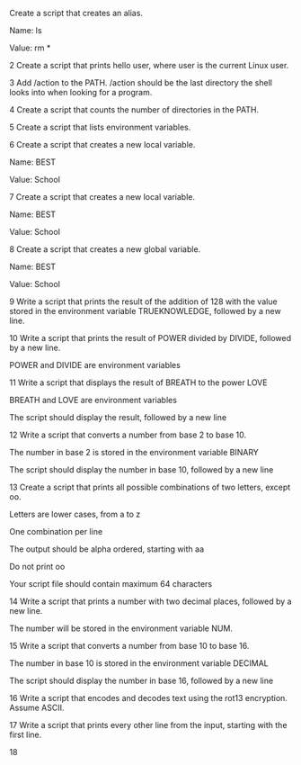 Create a script that creates an alias.



Name: ls

Value: rm *

2 Create a script that prints hello user, where user is the current Linux user.

3 Add /action to the PATH. /action should be the last directory the shell looks into when looking for a program.

4 Create a script that counts the number of directories in the PATH.

5 Create a script that lists environment variables.

6 Create a script that creates a new local variable.



Name: BEST

Value: School

7 Create a script that creates a new local variable.



Name: BEST

Value: School

8 Create a script that creates a new global variable.



Name: BEST

Value: School

9 Write a script that prints the result of the addition of 128 with the value stored in the environment variable TRUEKNOWLEDGE, followed by a new line.

10 Write a script that prints the result of POWER divided by DIVIDE, followed by a new line.



POWER and DIVIDE are environment variables

11 Write a script that displays the result of BREATH to the power LOVE



BREATH and LOVE are environment variables

The script should display the result, followed by a new line

12 Write a script that converts a number from base 2 to base 10.



The number in base 2 is stored in the environment variable BINARY

The script should display the number in base 10, followed by a new line

13 Create a script that prints all possible combinations of two letters, except oo.



Letters are lower cases, from a to z

One combination per line

The output should be alpha ordered, starting with aa

Do not print oo

Your script file should contain maximum 64 characters

14 Write a script that prints a number with two decimal places, followed by a new line.



The number will be stored in the environment variable NUM. 

15 Write a script that converts a number from base 10 to base 16.



The number in base 10 is stored in the environment variable DECIMAL

The script should display the number in base 16, followed by a new line 

16 Write a script that encodes and decodes text using the rot13 encryption. Assume ASCII.

17 Write a script that prints every other line from the input, starting with the first line. 

18    
